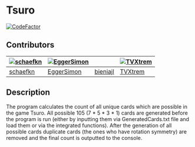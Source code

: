 # Tsuro
[![CodeFactor](https://www.codefactor.io/repository/github/schaefkn/tsuro/badge)](https://www.codefactor.io/repository/github/schaefkn/tsuro)

## Contributors
|[![schaefkn](https://avatars2.githubusercontent.com/u/44315988?s=100&v=3)](https://github.com/schaefkn)|[![EggerSimon](https://avatars0.githubusercontent.com/u/43815332?s=100&v=3)](https://github.com/EggerSimon)||[![TVXtrem](https://avatars1.githubusercontent.com/u/5702543?s=100&v=3)](https://github.com/TVXtrem)|
|---|---|---|---|
|[schaefkn](https://github.com/schaefkn)|[EggerSimon](https://www.github.com/EggerSimon)|[bieniajl](https://www.github.com/bieniajl)|[TVXtrem](https://github.com/TVXtrem)|

## Description
The program calculates the count of all unique cards which are possible in the game Tsuro. All possible 105 (7 * 5 * 3 * 1) cards are generated before the program is run (either by inputting them via GeneratedCards.txt file and load them or via the integrated functions). After the generation of all possible cards duplicate cards (the ones who have rotation symmetry) are removed and the final count is outputted to the console.
